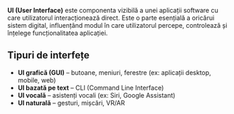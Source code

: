 **UI (User Interface)** este componenta vizibilă a unei aplicații software cu care utilizatorul interacționează direct. Este o parte esențială a oricărui sistem digital, influențând modul în care utilizatorul percepe, controlează și înțelege funcționalitatea aplicației.

## Tipuri de interfețe

- **UI grafică (GUI)** – butoane, meniuri, ferestre (ex: aplicații desktop, mobile, web)
- **UI bazată pe text** – CLI (Command Line Interface)
- **UI vocală** – asistenți vocali (ex: Siri, Google Assistant)
- **UI naturală** – gesturi, mișcări, VR/AR